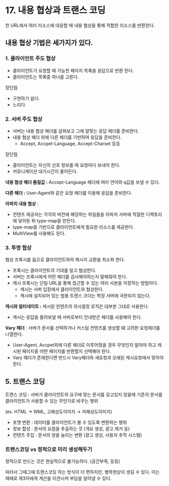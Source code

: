 # 17. 내용 협상과 트랜스 코딩

한 URL에서 여러 리소스에 대응할 때 내용 협상을 통해 적합한 리소스를 반환한다.

## 내용 협상 기법은 세가지가 있다.

### 1. 클라이언트 주도 협상

- 클라이언트가 요청할 때 가능한 페이지 목록을 응답으로 반환 한다.
- 클라이언트는 목록중 하나를 고른다.

장단점

- 구현하기 쉽다.
- 느리다.

### 2. 서버 주도 협상

- 서버는 내용 협상 헤더를 살펴보고 그에 알맞는 응답 헤더를 준비한다.
- 내용 협상 헤더 외에 다른 헤더를 기반하여 응답을 준비한다.
    - Accept, Accpet-Language, Accept-Charset 등등

장단점

- 클라이언트는 자신의 선호 정보를 매 요청마다 보내야 한다.
- 커뮤니케이션 대기시간이 줄어든다.

**내용 협상 헤더 품질값 :** Accept-Language 헤더에 여러 언어와 q값을 보낼 수 있다.

**다른 헤더 :** User-Agent와 같은 요청 헤더를 이용해 응답을 준비한다.

**아파치 내용 협상** : 

- 컨텐츠 제공자는 각각의 버전에 해당하는 파일들을 아파치 서버에 적절한 디렉토리에 넣어둔 뒤 type-map을 만든다.
- type-map을 기반으로 클라이언트에게 필요한 리소스를 제공한다.
- MultiView를 사용해도 된다.

### 3. 투명 협상

협상 프록시를 둠으로 클라이언트와의 메시지 교환을 최소화 한다.

- 프록시는 클라이언트의 기대를 알고 협상한다.
- 서버는 프록시에게 어떤 헤더를 검사해야하는지 말해줘야 한다.
- 캐시 프록시는 단일 URL을 통해 접근할 수 있는 여러 사본을 저장하는 방법이다.
    - 캐시는 서버 입장에서 클라이언트와 협상한다.
    - 캐시에 설치되어 있는 범용 트랜스 코더는 특정 서버에 국한되지 않는다.

**캐시와 얼터네이트 :** 캐시된 컨텐츠의 의사결정 로직은 대부분 그대로 사용한다. 

- 캐시는 응답을 돌려보낼 때 서버로부터 안내받은 헤더를 사용해야 한다.

**Vary 헤더** : 서버가 문서를 선택하거나 커스텀 컨텐츠를 생성할 떄 고려한 요청헤더를 나열한다.

- User-Agent, Accpet외에 다른 헤더로 이루어졌을 경우 무엇인지 알아야 하고 캐시된 페이지중 어떤 페이지를 반환할지 선택해야 한다.
- Vary 헤더가 존재한다면 반드시 Vary헤더와 새요청과 오래된 캐시요청에서 맞아야 한다.

## 5. 트랜스 코딩

트랜스 코딩 : 서버가 클라이언트의 요구에 맞는 문서를 갖고있지 않을때 기존의 문서를 클라이언트가 사용할 수 있는 무언가로 바꾸는 행위

(ex. HTML → WML, 고해상도이미지 → 저해상도이미지)

- 포맷 변환 : 데이터를 클라이언트가 볼 수 있도록 변환하는 행위
- 정보 합성 : 문서의 요점을 추출하는 것 (개요 생성, 광고 제거 등)
- 컨텐츠 주입 : 문서의 양을 늘리는 변환 (광고 생성, 사용자 추적 시스템)

### 트랜스코딩 vs 정적으로 미리 생성해두기

정적으로 만드는 것은 현실적으로 불가능하다. (공간부족, 등등)

따라서 그때그때 트랜스코딩 하는 방식이 더 편하지만, 병목현상이 생길 수 있다. 이는 때때로 제3자에게 계산을 이관시켜 부담을 덜어낼 수 있다.
